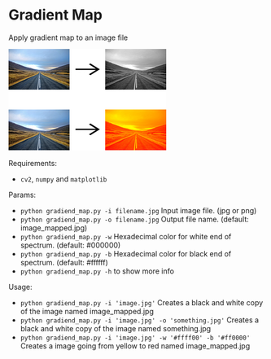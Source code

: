 # Gradient Map

Apply gradient map to an image file

![](example.png)

Requirements:
*   `cv2`, `numpy` and `matplotlib`

Params:
*   `python gradiend_map.py -i filename.jpg` Input image file. (jpg or png)
*   `python gradiend_map.py -o filename.jpg` Output file name. (default: image_mapped.jpg)
*   `python gradiend_map.py -w` Hexadecimal color for white end of spectrum. (default: #000000)
*   `python gradiend_map.py -b` Hexadecimal color for black end of spectrum. (default: #ffffff)
*   `python gradiend_map.py -h` to show more info

Usage:
*   `python gradiend_map.py -i 'image.jpg'` Creates a black and white copy of the image named image_mapped.jpg
*   `python gradiend_map.py -i 'image.jpg' -o 'something.jpg'` Creates a black and white copy of the image named something.jpg
*   `python gradiend_map.py -i 'image.jpg' -w '#ffff00' -b '#ff0000'` Creates a image going from yellow to red named image_mapped.jpg
